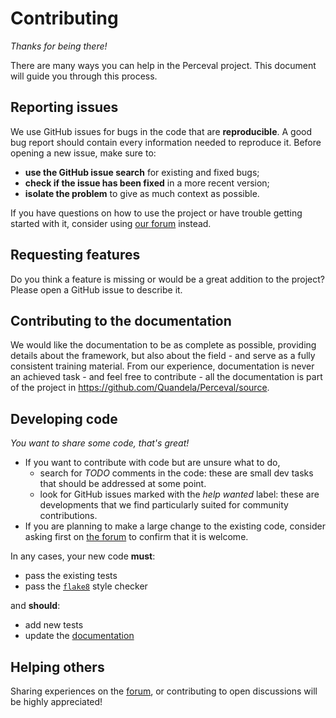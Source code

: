 # Contributing

*Thanks for being there!*

There are many ways you can help in the Perceval project. This document will guide you through this process.

## Reporting issues

We use GitHub issues for bugs in the code that are **reproducible**. A good bug report should contain every information 
needed to reproduce it. Before opening a new issue, make sure to:

* **use the GitHub issue search** for existing and fixed bugs;
* **check if the issue has been fixed** in a more recent version;
* **isolate the problem** to give as much context as possible.

If you have questions on how to use the project or have trouble getting started with it, 
consider using [our forum](https://perceval.quandela.net/forum/) instead.

## Requesting features

Do you think a feature is missing or would be a great addition to the project? Please open a GitHub issue to describe it.

## Contributing to the documentation

We would like the documentation to be as complete as possible, providing details about the framework, but
also about the field - and serve as a fully consistent training material. From our experience, documentation is never
an achieved task - and feel free to contribute - all the documentation is part of the project in 
https://github.com/Quandela/Perceval/source.

## Developing code

*You want to share some code, that's great!*

* If you want to contribute with code but are unsure what to do,
  * search for *TODO* comments in the code: these are small dev tasks that should be addressed at some point.
  * look for GitHub issues marked with the *help wanted* label: these are developments that we find particularly suited for community contributions.
* If you are planning to make a large change to the existing code, consider asking first on [the forum](https://perceval.quandela.net/forum/) to confirm that it is welcome.

In any cases, your new code **must**:

* pass the existing tests
* pass the [`flake8`](https://flake8.pycqa.org/en/latest/) style checker

and **should**:

* add new tests
* update the [documentation](docs/source/)

## Helping others

Sharing experiences on the [forum](https://perceval.quandela.net/forum/), or contributing to open discussions will be
highly appreciated!
